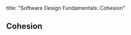 <frontmatter>
title: "Software Design Fundamentals: Cohesion"
</frontmatter>

<link rel="stylesheet" href="{{baseUrl}}/css/textbook.css">

<div class="website-content">

## Cohesion

<div id="main">

<include src="what/embed.md" />
<include src="how/embed.md" />

</div>

</div>
